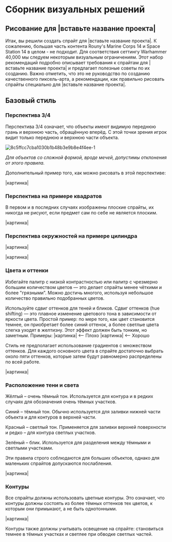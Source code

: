 # Сборник визуальных решений

## Рисование для |вставьте название проекта| 

Итак, вы решили создать спрайт для |вставьте название проекта|.
К сожалению, большая часть контента Rouny's Marine Corps 14 и Space Station 14 в целом - не подходит.
Для соответствия сеттингу Warhammer 40,000 мы следуем некоторым визуальным ограничениям.
Этот набор рекомендаций подробно описывает требования к спрайтам для |вставьте название проекта| и предлагает полезные советы по их созданию.
Важно отметить, что это не руководство по созданию качественного пиксель-арта, а рекомендации, как правильно рисовать спрайты специально для |вставьте название проекта|.

## Базовый стиль

### Перспектива 3/4

Перспектива 3/4 означает, что объекты имеют видимую переднюю грань и верхнюю часть, обращённую вперёд.
С этой точки зрения игрок видит только переднюю и верхнюю части объекта.

![8c5ffcc7cba1030b1b48b3e9b8e4f4ee-1](https://github.com/user-attachments/assets/47ae3859-f59f-4e8e-9946-f5eb2d472ece)

_Для объектов со сложной формой, вроде мечей, допустимы отклонения от этого правила._

Дополнительный пример того, как можно рисовать в этой перспективе:

|картинка|

### Перспектива на примере квадратов

В первом и в последних случаях изображены плоские спрайты, их никогда не рисуют, если предмет сам по себе не является плоским.

|картинка|

### Перспектива окружностей на примере цилиндра

|картинка|

|картинка|

### Цвета и оттенки

Избегайте палитр с низкой контрастностью или палитр с чрезмерно большим количеством цветов — это делает спрайты менее чёткими и более "грязными". 
Можно достичь многого, используя небольшое количество правильно подобранных цветов.

Используйте сдвиг оттенков для теней и бликов. 
Сдвиг оттенков (hue shifting) — это плавное изменение цветового тона в зависимости от яркости цвета. 
Простой пример: по мере того, как цвет становится темнее, он приобретает более синий оттенок, а более светлые цвета слегка уходят в желтизну. 
Этот эффект должен быть тонким, но заметным.
Примеры: 
|картинка| <– Плохо 
|картинка| <– Хорошо

Стиль не предполагает использование градиентов с множеством оттенков. 
Для каждого основного цвета в спрайте достаточно выбрать около пяти оттенков, которые затем будут равномерно распределены по всей работе.

|картинка|

### Расположение тени и света

Жёлтый – очень тёмный тон. Используется для контура и в редких случаях для обозначения очень тёмных участков.

Синий – тёмный тон. Обычно используется для заливки нижней части объекта и для контуров в верхней части.

Красный – светлый тон. Применяется для заливки верхней поверхности и редко – для контура светлых участков.

Зелёный – блик. Используется для разделения между тёмными и светлыми участками.

Эти правила строго соблюдаются для больших объектов, однако для маленьких спрайтов допускаются послабления.

|картинка|

### Контуры

Все спрайты должны использовать цветные контуры. Это означает, что контуры должны состоять из более тёмных оттенков тех цветов, к которым они примыкают, а не быть однотонными.

|картинка|

Контуры также должны учитывать освещение на спрайте: становиться темнее в тёмных участках и светлее при обводке светлых частей.